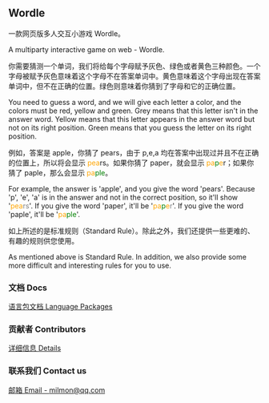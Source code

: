 ## Wordle

一款网页版多人交互小游戏 Wordle。

A multiparty interactive game on web - Wordle.

你需要猜测一个单词，我们将给每个字母赋予灰色、绿色或者黄色三种颜色。一个字母被赋予灰色意味着这个字母不在答案单词中。黄色意味着这个字母出现在答案单词中，但不在正确的位置。绿色则意味着你猜到了字母和它的正确位置。

You need to guess a word, and we will give each letter a color, and the colors must be red, yellow and green. Grey means that this letter isn't in the answer word. Yellow means that this letter appears in the answer word but not on its right position. Green means that you guess the letter on its right position.

例如，答案是 apple，你猜了 pears，由于 p,e,a 均在答案中出现过并且不在正确的位置上，所以将会显示 <span style="color: orange;">pea</span><span style="color: gery;">rs</span>。如果你猜了 paper，就会显示 <span style="color: orange;">pa</span><span style="color: green;">p</span><span style="color: orange;">e</span><span style="color: gery;">r</span>；如果你猜了 paple，那么会显示 <span style="color: orange;">pa</span><span style="color: green;">ple</span>。

For example, the answer is 'apple', and you give the word 'pears'. Because 'p', 'e', 'a' is in the answer and not in the correct position, so it'll show '<span style="color: orange;">pea</span><span style="color: grey;">rs</span>'. If you give the word 'paper', it'll be '<span style="color: orange;">pa</span><span style="color: green;">p</span><span style="color: orange;">e</span><span style="color: grey;">r</span>'. If you give the word 'paple', it'll be '<span style="color: orange;">pa</span><span style="color: green;">ple</span>'.

如上所述的是标准规则（Standard Rule）。除此之外，我们还提供一些更难的、有趣的规则供您使用。

As mentioned above is Standard Rule. In addition, we also provide some more difficult and interesting rules for you to use.

### 文档 Docs

[语言包文档 Language Packages](/topan-dev/wordle/blob/master/docs/locales.md)

### 贡献者 Contributors

[详细信息 Details](/topan-dev/wordle/graphs/contributors)

### 联系我们 Contact us

[邮箱 Email - milmon@qq.com](mailto:milmon@qq.com)